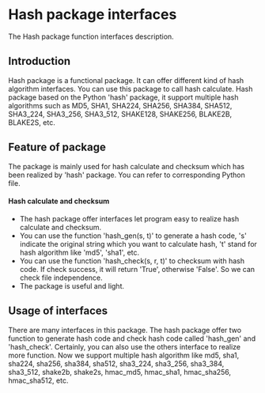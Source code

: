 # Hash package interfaces
The Hash package function interfaces description.

## Introduction
Hash package is a functional package. It can offer different kind of hash algorithm interfaces. You can use this package to call hash calculate. Hash package based on the Python 'hash' package, it support multiple hash algorithms such as MD5, SHA1, SHA224, SHA256, SHA384, SHA512, SHA3_224, SHA3_256, SHA3_512, SHAKE128, SHAKE256, BLAKE2B, BLAKE2S, etc.

## Feature of package
The package is mainly used for hash calculate and checksum which has been realized by 'hash' package. You can refer to corresponding Python file.

#### Hash calculate and checksum
  * The hash package offer interfaces let program easy to realize hash calculate and checksum.
  * You can use the function 'hash_gen(s, t)' to generate a hash code, 's' indicate the original string which you want to calculate hash, 't' stand for hash algorithm like 'md5', 'sha1', etc.
  * You can use the function 'hash_check(s, r, t)' to checksum with hash code. If check success, it will return 'True', otherwise 'False'. So we can check file independence.
  * The package is useful and light.

## Usage of interfaces
There are many interfaces in this package. The hash package offer two function to generate hash code and check hash code called 'hash_gen' and 'hash_check'. Certainly, you can also use the others interface to realize more function. Now we support multiple hash algorithm like md5, sha1, sha224, sha256, sha384, sha512, sha3_224, sha3_256, sha3_384, sha3_512, shake2b, shake2s, hmac_md5, hmac_sha1, hmac_sha256, hmac_sha512, etc.
